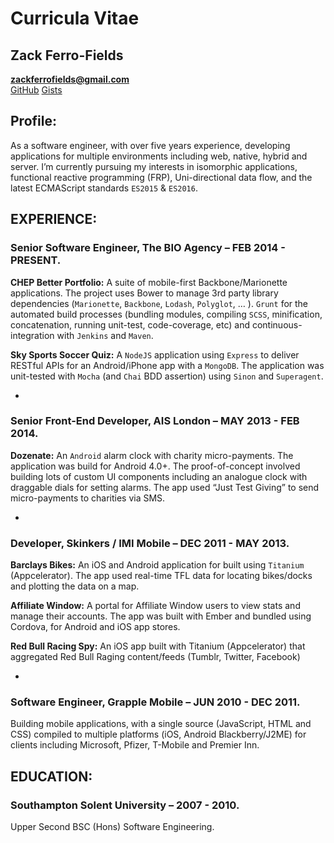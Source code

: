 # Curricula Vitae
## Zack Ferro-Fields

**zackferrofields@gmail.com**  
[GitHub](https://github.com/zackferrofields)
[Gists](https://gist.github.com/zackferrofields)

## Profile:
As a software engineer, with over five years experience, developing applications for multiple environments including web, native, hybrid and server. I’m currently pursuing my interests in isomorphic applications, functional reactive programming (FRP), Uni-directional data flow, and the latest ECMAScript standards `ES2015` & `ES2016`.

## EXPERIENCE:
### Senior Software Engineer, The BIO Agency – FEB 2014 - PRESENT.
**CHEP Better Portfolio:** A suite of mobile-first Backbone/Marionette applications. The project uses Bower to manage 3rd party library dependencies (`Marionette`, `Backbone`, `Lodash`, `Polyglot`, … ). `Grunt` for the automated build processes (bundling modules, compiling `SCSS`, minification, concatenation, running unit-test, code-coverage, etc) and continuous-integration with `Jenkins` and `Maven`.  

**Sky Sports Soccer Quiz:** A `NodeJS` application using `Express` to deliver RESTful APIs for an Android/iPhone app with a `MongoDB`. The application was unit-tested with `Mocha` (and `Chai` BDD assertion) using `Sinon` and `Superagent`.

-

### Senior Front-End Developer, AIS London – MAY 2013 - FEB 2014.
**Dozenate:** An `Android` alarm clock with charity micro-payments. The application was build for Android 4.0+. The proof-of-concept involved building lots of custom UI components including an analogue clock with draggable dials for setting alarms. The app used “Just Test Giving” to send micro-payments to charities via SMS.

-

### Developer, Skinkers / IMI Mobile – DEC 2011 - MAY 2013.
**Barclays Bikes:** An iOS and Android application for built using `Titanium` (Appcelerator). The app used real-time TFL data for locating bikes/docks and plotting the data on a map.

**Affiliate Window:** A portal for Affiliate Window users to view stats and manage their accounts. The app was built with Ember and bundled using Cordova, for Android and iOS app stores.

**Red Bull Racing Spy:** An iOS app built with Titanium (Appcelerator) that aggregated Red Bull Raging content/feeds (Tumblr, Twitter, Facebook)

-

### Software Engineer, Grapple Mobile – JUN 2010 - DEC 2011.
Building mobile applications, with a single source (JavaScript, HTML and CSS) compiled to multiple platforms (iOS, Android Blackberry/J2ME) for clients including Microsoft, Pfizer, T-Mobile and Premier Inn.

## EDUCATION:
### Southampton Solent University – 2007 - 2010.
Upper Second BSC (Hons) Software Engineering.
